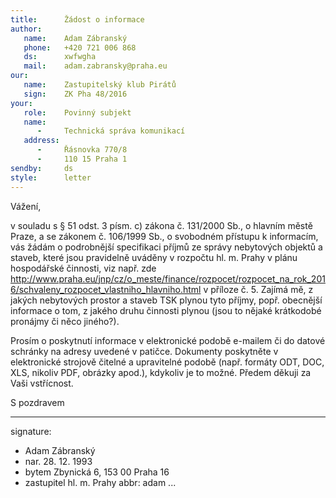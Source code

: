 ```yaml
---
title:      Žádost o informace
author:
   name:    Adam Zábranský
   phone:   +420 721 006 868
   ds:      xwfwgha
   mail:    adam.zabransky@praha.eu
our:
   name:    Zastupitelský klub Pirátů
   sign:    ZK Pha 48/2016
your:
   role:    Povinný subjekt
   name:    
      -     Technická správa komunikací
   address:
      -     Řásnovka 770/8
      -     110 15 Praha 1
sendby:     ds
style:      letter
---
```


Vážení,

v souladu s § 51 odst. 3 písm. c) zákona č. 131/2000 Sb., o hlavním městě Praze, a se zákonem č. 106/1999 Sb., o svobodném přístupu k informacím, vás žádám o podrobnější specifikaci příjmů ze správy nebytových objektů a staveb, které jsou pravidelně uváděny v rozpočtu hl. m. Prahy v plánu hospodářské činnosti, viz např. zde http://www.praha.eu/jnp/cz/o_meste/finance/rozpocet/rozpocet_na_rok_2016/schvaleny_rozpocet_vlastniho_hlavniho.html v příloze č. 5. Zajímá mě, z jakých nebytových prostor a staveb TSK plynou tyto příjmy, popř. obecnější informace o tom, z jakého druhu činnosti plynou (jsou to nějaké krátkodobé pronájmy či něco jiného?).

Prosím o poskytnutí informace v elektronické podobě e-mailem či do datové schránky na adresy uvedené v patičce. Dokumenty poskytněte v elektronické strojově čitelné a upravitelné podobě (např. formáty ODT, DOC, XLS, nikoliv PDF, obrázky apod.), kdykoliv je to možné. Předem děkuji za Vaši vstřícnost.

S pozdravem

---
signature:
  - Adam Zábranský
  - nar. 28. 12. 1993
  - bytem Zbynická 6, 153 00 Praha 16
  - zastupitel hl. m. Prahy
abbr:       adam
...
